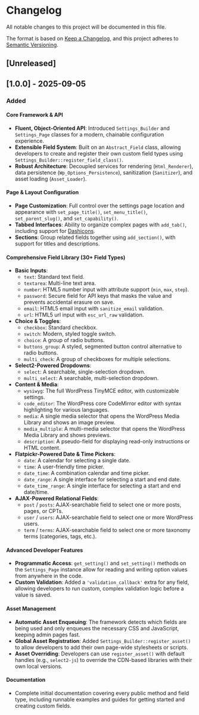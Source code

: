 # Changelog

All notable changes to this project will be documented in this file.

The format is based on [Keep a Changelog](https://keepachangelog.com/en/1.0.0/),
and this project adheres to [Semantic Versioning](https://semver.org/spec/v2.0.0.html).

## [Unreleased]

## [1.0.0] - 2025-09-05

### Added

#### Core Framework & API
- **Fluent, Object-Oriented API**: Introduced `Settings_Builder` and `Settings_Page` classes for a modern, chainable configuration experience.
- **Extensible Field System**: Built on an `Abstract_Field` class, allowing developers to create and register their own custom field types using `Settings_Builder::register_field_class()`.
- **Robust Architecture**: Decoupled services for rendering (`Html_Renderer`), data persistence (`Wp_Options_Persistence`), sanitization (`Sanitizer`), and asset loading (`Asset_Loader`).

#### Page & Layout Configuration
- **Page Customization**: Full control over the settings page location and appearance with `set_page_title()`, `set_menu_title()`, `set_parent_slug()`, and `set_capability()`.
- **Tabbed Interfaces**: Ability to organize complex pages with `add_tab()`, including support for [Dashicons](https://developer.wordpress.org/resource/dashicons/).
- **Sections**: Group related fields together using `add_section()`, with support for titles and descriptions.

#### Comprehensive Field Library (30+ Field Types)
- **Basic Inputs**:
  - `text`: Standard text field.
  - `textarea`: Multi-line text area.
  - `number`: HTML5 number input with attribute support (`min`, `max`, `step`).
  - `password`: Secure field for API keys that masks the value and prevents accidental erasure on save.
  - `email`: HTML5 email input with `sanitize_email` validation.
  - `url`: HTML5 url input with `esc_url_raw` validation.
- **Choice & Toggles**:
  - `checkbox`: Standard checkbox.
  - `switch`: Modern, styled toggle switch.
  - `choice`: A group of radio buttons.
  - `buttons_group`: A styled, segmented button control alternative to radio buttons.
  - `multi_check`: A group of checkboxes for multiple selections.
- **Select2-Powered Dropdowns**:
  - `select`: A searchable, single-selection dropdown.
  - `multi_select`: A searchable, multi-selection dropdown.
- **Content & Media**:
  - `wysiwyg`: The full WordPress TinyMCE editor, with customizable settings.
  - `code_editor`: The WordPress core CodeMirror editor with syntax highlighting for various languages.
  - `media`: A single media selector that opens the WordPress Media Library and shows an image preview.
  - `media_multiple`: A multi-media selector that opens the WordPress Media Library and shows previews.
  - `description`: A pseudo-field for displaying read-only instructions or HTML content.
- **Flatpickr-Powered Date & Time Pickers**:
  - `date`: A calendar for selecting a single date.
  - `time`: A user-friendly time picker.
  - `date_time`: A combination calendar and time picker.
  - `date_range`: A single interface for selecting a start and end date.
  - `date_time_range`: A single interface for selecting a start and end date/time.
- **AJAX-Powered Relational Fields**:
  - `post` / `posts`: AJAX-searchable field to select one or more posts, pages, or CPTs.
  - `user` / `users`: AJAX-searchable field to select one or more WordPress users.
  - `term` / `terms`: AJAX-searchable field to select one or more taxonomy terms (categories, tags, etc.).

#### Advanced Developer Features
- **Programmatic Access**: `get_setting()` and `set_setting()` methods on the `Settings_Page` instance allow for reading and writing option values from anywhere in the code.
- **Custom Validation**: Added a `'validation_callback'` extra for any field, allowing developers to run custom, complex validation logic before a value is saved.

#### Asset Management
- **Automatic Asset Enqueuing**: The framework detects which fields are being used and only enqueues the necessary CSS and JavaScript, keeping admin pages fast.
- **Global Asset Registration**: Added `Settings_Builder::register_asset()` to allow developers to add their own page-wide stylesheets or scripts.
- **Asset Overriding**: Developers can use `register_asset()` with default handles (e.g., `select2-js`) to override the CDN-based libraries with their own local versions.

#### Documentation
- Complete initial documentation covering every public method and field type, including runnable examples and guides for getting started and creating custom fields.
